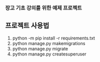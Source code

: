 ### 장고 기초 강의를 위한 예제 프로젝트

## 프로젝트 사용법
1. python -m pip install -r requirements.txt   
2. python manage.py makemigrations
3. python manage.py migrate
4. python manage.py createsuperuser
